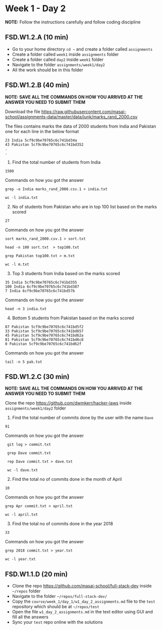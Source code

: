 # Week 1 - Day 2

**NOTE:** Follow the instructions carefully and follow coding discipline

## FSD.W1.2.A (10 min)

- Go to your home directory `cd ~` and create a folder called `assignments`   
- Create a folder called `week1` inside `assignments` folder  
- Create a folder called `day2` inside `week1` folder  
- Navigate to the folder `assignments/week1/day2` 
- All the work should be in this folder

## FSD.W1.2.B (40 min)

**NOTE: SAVE ALL THE COMMANDS ON HOW YOU ARRIVED AT THE ANSWER YOU NEED TO SUBMIT THEM**

Download the file https://raw.githubusercontent.com/masai-school/assignments-data/master/data/junk/marks_rand_2000.csv

The files contains marks the data of 2000 students from India and Pakistan one for each line in the below format

``` 
23 India 5cf9c9be70765c6c741bd34a
43 Pakistan 5cf9c9be70765c6c741bd352
.
.

```
1. Find the total number of students from India

```
1500
```

Commands on how you got the answer

```
grep -o India marks_rand_2000.csv.1 > india.txt 

wc -l india.txt
```
2. No of students from Pakistan who are in top 100 list based on the marks scored
```
27
```

Commands on how you got the answer

```
sort marks_rand_2000.csv.1 > sort.txt

head -n 100 sort.txt  > top100.txt

grep Pakistan top100.txt > m.txt

wc -l m.txt
```
3. Top 3 students from India based on the marks scored
```
35 India 5cf9c9be70765c6c741bd355
100 India 6cf9c9be70765c6c741bd387
7 India 6cf9c9be70765c6c741bd57b
```

Commands on how you got the answer

```
head -n 3 india.txt

```
4. Bottom 5 students from Pakistan based on the marks scored
```
87 Pakistan 5cf9c9be70765c6c741bd5f2
33 Pakistan 5cf9c9be70765c6c741bd657
45 Pakistan 5cf9c9be70765c6c741bd62a
81 Pakistan 5cf9c9be70765c6c741bd6c8
0 Pakistan 5cf9c9be70765c6c741bd62f
```

Commands on how you got the answer

```
tail -n 5 pak.txt
```

## FSD.W1.2.C (30 min)

**NOTE: SAVE ALL THE COMMANDS ON HOW YOU ARRIVED AT THE ANSWER YOU NEED TO SUBMIT THEM**

Clone the repo https://github.com/dwmkerr/hacker-laws inside `assignments/week1/day2` folder

1. Find the total number of commits done by the user with the name `Dave`

```
91 
```

Commands on how you got the answer

```
 git log > commit.txt

 grep Dave commit.txt

 rep Dave commit.txt > dave.txt 

 wc -l dave.txt
```

2. Find the total no of commits done in the month of April

```
10
```
Commands on how you got the answer

```
grep Apr commit.txt > april.txt

wc -l april.txt 
```

3. Find the total no of commits done in the year 2018

```
33
```
Commands on how you got the answer

```
grep 2018 commit.txt > year.txt
    
wc -l year.txt
```

## FSD.W1.1.D (20 min)

- Clone the repo https://github.com/masai-school/full-stack-dev inside `~/repos` folder
- Navigate to the folder `~/repos/full-stack-dev/`
- Copy the `course/week_1/day_1/w1_day_2_assignments.md` file to the `test` repository which should be at `~/repos/test`
- Open the file `w1_day_2_assignments.md` in the text editor using GUI and fill all the answers
- Sync your `test` repo online with the solutions
